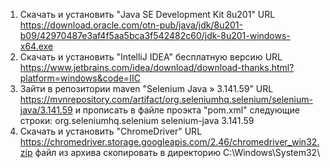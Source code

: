 1. Скачать и установить "Java SE Development Kit 8u201"
URL https://download.oracle.com/otn-pub/java/jdk/8u201-b09/42970487e3af4f5aa5bca3f542482c60/jdk-8u201-windows-x64.exe
2. Скачать и установить "IntelliJ IDEA" бесплатную версию
URL https://www.jetbrains.com/idea/download/download-thanks.html?platform=windows&code=IIC
3. Зайти в репозитории maven "Selenium Java » 3.141.59"
URL https://mvnrepository.com/artifact/org.seleniumhq.selenium/selenium-java/3.141.59
и прописать в файле проэкта "pom.xml" следующие строки:
    <dependencies>
        <dependency>
            <groupId>org.seleniumhq.selenium</groupId>
            <artifactId>selenium-java</artifactId>
            <version>3.141.59</version>
        </dependency>
    </dependencies>
4. Скачать и установить "ChromeDriver"
URL https://chromedriver.storage.googleapis.com/2.46/chromedriver_win32.zip
файл из архива скопировать в директорию C:\Windows\System32\
